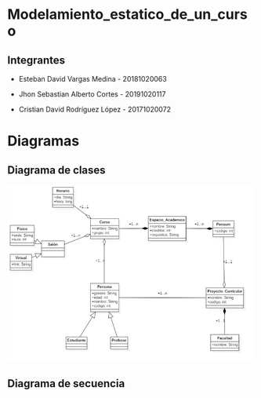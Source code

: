 # Modelamiento_estatico_de_un_curso

## Integrantes

  - Esteban David Vargas Medina - 20181020063

  - Jhon Sebastian Alberto Cortes - 20191020117

  - Cristian David Rodríguez López - 20171020072  

# Diagramas

## Diagrama de clases

![Clases](https://github.com/cristianrodriguez05/Modelamiento_estatico_curso/blob/main/Diagramas%20ejercicio%20cursos/modelamiento_clases_curso.jpg?raw=true)

## Diagrama de secuencia
